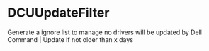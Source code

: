 # DCUUpdateFilter
Generate a ignore list to manage no drivers will be updated by Dell Command | Update if not older than x days
